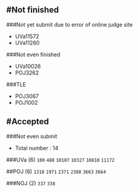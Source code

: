 #Not finished
---------------------------------------
###Not yet submit due to error of online judge site
- UVa11572
- UVa11260

###Not even finished
- UVa10026
- POJ3262

###TLE
- POJ3067
- POJ1002

#Accepted
---------------------------------------
###Not even submit
- Total number : 14

###UVa (6)
`100` `488`  `10107` `10327` `10810` `11172`

##POJ (6)
`1318` `1971` `2371` `2388` `3663` `3664`

###NOJ (2)
`337` `338`

